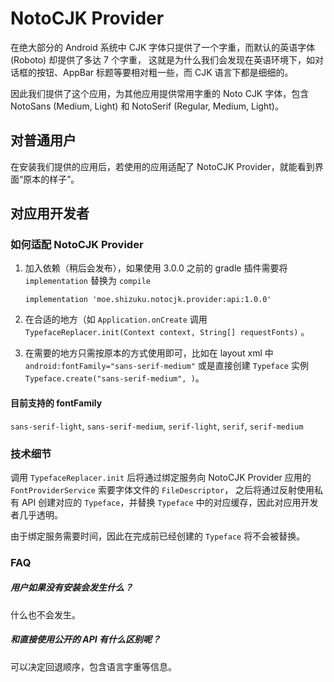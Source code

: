 # NotoCJK Provider

在绝大部分的 Android 系统中 CJK 字体只提供了一个字重，而默认的英语字体 (Roboto) 却提供了多达 7 个字重，
这就是为什么我们会发现在英语环境下，如对话框的按钮、AppBar 标题等要相对粗一些，而 CJK 语言下都是细细的。

因此我们提供了这个应用，为其他应用提供常用字重的 Noto CJK 字体，包含 NotoSans (Medium, Light) 和 NotoSerif (Regular, Medium, Light)。

## 对普通用户
在安装我们提供的应用后，若使用的应用适配了 NotoCJK Provider，就能看到界面“原本的样子”。

## 对应用开发者

### 如何适配 NotoCJK Provider

1. 加入依赖（稍后会发布），如果使用 3.0.0 之前的 gradle 插件需要将 `implementation` 替换为 `compile`
   
   `implementation 'moe.shizuku.notocjk.provider:api:1.0.0'`
   
2. 在合适的地方（如 `Application.onCreate` 调用 `TypefaceReplacer.init(Context context, String[] requestFonts)` 。

3. 在需要的地方只需按原本的方式使用即可，比如在 layout xml 中 `android:fontFamily="sans-serif-medium"` 
或是直接创建 `Typeface` 实例 `Typeface.create("sans-serif-medium", )`。

#### 目前支持的 fontFamily

`sans-serif-light`, `sans-serif-medium`, `serif-light`, `serif`, `serif-medium`

### 技术细节

调用 `TypefaceReplacer.init` 后将通过绑定服务向 NotoCJK Provider 应用的 `FontProviderService` 索要字体文件的 `FileDescriptor`，
之后将通过反射使用私有 API 创建对应的 `Typeface`，并替换 `Typeface` 中的对应缓存，因此对应用开发者几乎透明。

由于绑定服务需要时间，因此在完成前已经创建的 `Typeface` 将不会被替换。

### FAQ

##### 用户如果没有安装会发生什么？

什么也不会发生。

##### 和直接使用公开的 API 有什么区别呢？

可以决定回退顺序，包含语言字重等信息。
